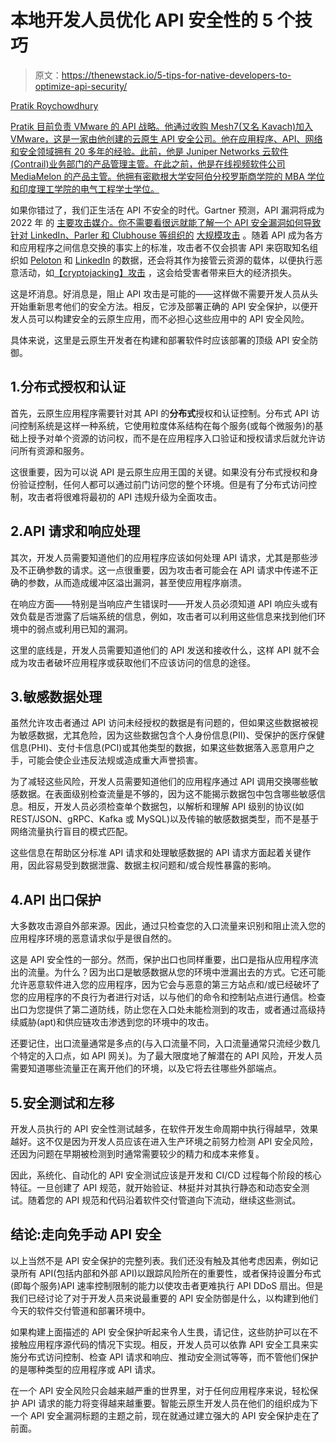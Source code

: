 # 本地开发人员优化 API 安全性的 5 个技巧

> 原文：<https://thenewstack.io/5-tips-for-native-developers-to-optimize-api-security/>

[](https://www.linkedin.com/in/proychowdhury/)

[Pratik Roychowdhury](https://www.linkedin.com/in/proychowdhury/)

[Pratik 目前负责 VMware 的 API 战略。他通过收购 Mesh7(又名 Kavach)加入 VMware，这是一家由他创建的云原生 API 安全公司。他在应用程序、API、网络和安全领域拥有 20 多年的经验。此前，他是 Juniper Networks 云软件(Contrail)业务部门的产品管理主管。在此之前，他是在线视频软件公司 MediaMelon 的产品主管。他拥有密歇根大学安阿伯分校罗斯商学院的 MBA 学位和印度理工学院的电气工程学士学位。](https://www.linkedin.com/in/proychowdhury/)

[](https://www.linkedin.com/in/proychowdhury/)[](https://www.linkedin.com/in/proychowdhury/)

如果你错过了，我们正生活在 API 不安全的时代。Gartner 预测，API 漏洞将成为 2022 年 的 [主要攻击媒介。你不需要看很远就能了解一个 API 安全漏洞如何导致针对 LinkedIn、Parler 和 Clubhouse 等组织的](https://www.gartner.com/en/webinars/4002323/api-security-protect-your-apis-from-attacks-and-data-breaches) [大规模攻击](https://securityboulevard.com/2021/11/biggest-api-security-attacks-of-2021-so-far/) 。随着 API 成为各方和应用程序之间信息交换的事实上的标准，攻击者不仅会损害 API 来窃取知名组织如 [Peloton](https://cisomag.com/pelotons-api-vulnerability-exposes-users-personal-information/) 和 [LinkedIn](https://www.securitymagazine.com/articles/95687-hacker-behind-linkedin-scraping-grabbed-700m-profiles-for-fun) 的数据，还会将其作为接管云资源的载体，以便执行恶意活动，如[【cryptojacking】攻击](https://threatpost.com/cryptomining-attack-exploits-docker-api-misconfiguration-since-2019/177299/) ，这会给受害者带来巨大的经济损失。

这是坏消息。好消息是，阻止 API 攻击是可能的——这样做不需要开发人员从头开始重新思考他们的安全方法。相反，它涉及部署正确的 API 安全保护，以便开发人员可以构建安全的云原生应用，而不必担心这些应用中的 API 安全风险。

具体来说，这里是云原生开发者在构建和部署软件时应该部署的顶级 API 安全防御。

## 1.分布式授权和认证

首先，云原生应用程序需要针对其 API 的**分布式**授权和认证控制。分布式 API 访问控制系统是这样一种系统，它使用粒度体系结构在每个服务(或每个微服务)的基础上授予对单个资源的访问权，而不是在应用程序入口验证和授权请求后就允许访问所有资源和服务。

这很重要，因为可以说 API 是云原生应用王国的关键。如果没有分布式授权和身份验证控制，任何人都可以通过前门访问您的整个环境。但是有了分布式访问控制，攻击者将很难将最初的 API 违规升级为全面攻击。

## 2.API 请求和响应处理

其次，开发人员需要知道他们的应用程序应该如何处理 API 请求，尤其是那些涉及不正确参数的请求。这一点很重要，因为攻击者可能会在 API 请求中传递不正确的参数，从而造成缓冲区溢出漏洞，甚至使应用程序崩溃。

在响应方面——特别是当响应产生错误时——开发人员必须知道 API 响应头或有效负载是否泄露了后端系统的信息，例如，攻击者可以利用这些信息来找到他们环境中的弱点或利用已知的漏洞。

这里的底线是，开发人员需要知道他们的 API 发送和接收什么，这样 API 就不会成为攻击者破坏应用程序或获取他们不应该访问的信息的途径。

## 3.敏感数据处理

虽然允许攻击者通过 API 访问未经授权的数据是有问题的，但如果这些数据被视为敏感数据，尤其危险，因为这些数据包含个人身份信息(PII)、受保护的医疗保健信息(PHI)、支付卡信息(PCI)或其他类型的数据，如果这些数据落入恶意用户之手，可能会使企业违反法规或造成重大声誉损害。

为了减轻这些风险，开发人员需要知道他们的应用程序通过 API 调用交换哪些敏感数据。在表面级别检查流量是不够的，因为这不能揭示数据包中包含哪些敏感信息。相反，开发人员必须检查单个数据包，以解析和理解 API 级别的协议(如 REST/JSON、gRPC、Kafka 或 MySQL)以及传输的敏感数据类型，而不是基于网络流量执行盲目的模式匹配。

这些信息在帮助区分标准 API 请求和处理敏感数据的 API 请求方面起着关键作用，因此容易受到数据泄露、数据主权问题和/或合规性暴露的影响。

## 4.API 出口保护

大多数攻击源自外部来源。因此，通过只检查您的入口流量来识别和阻止流入您的应用程序环境的恶意请求似乎是很自然的。

这是 API 安全性的一部分。然而，保护出口也同样重要，出口是指从应用程序流出的流量。为什么？因为出口是敏感数据从您的环境中泄漏出去的方式。它还可能允许恶意软件进入您的应用程序，因为它会与恶意的第三方站点和/或已经破坏了您的应用程序的不良行为者进行对话，以与他们的命令和控制站点进行通信。检查出口为您提供了第二道防线，防止您在入口处未能检测到的攻击，或者通过高级持续威胁(apt)和供应链攻击渗透到您的环境中的攻击。

还要记住，出口流量通常是多点的(与入口流量不同，入口流量通常只流经少数几个特定的入口点，如 API 网关)。为了最大限度地了解潜在的 API 风险，开发人员需要知道哪些流量正在离开他们的环境，以及它将去往哪些外部端点。

## 5.安全测试和左移

开发人员执行的 API 安全性测试越多，在软件开发生命周期中执行得越早，效果越好。这不仅是因为开发人员应该在进入生产环境之前努力检测 API 安全风险，还因为问题在早期被检测到时通常需要较少的精力和成本来修复。

因此，系统化、自动化的 API 安全测试应该是开发和 CI/CD 过程每个阶段的核心特征。一旦创建了 API 规范，就开始验证、林挺并对其执行静态和动态安全测试。随着您的 API 规范和代码沿着软件交付管道向下流动，继续这些测试。

## 结论:走向免手动 API 安全

以上当然不是 API 安全保护的完整列表。我们还没有触及其他考虑因素，例如记录所有 API(包括内部和外部 API)以跟踪风险所在的重要性，或者保持设置分布式(即每个服务)API 速率控制限制的能力以使攻击者更难执行 API DDoS 扇出。但是我们已经讨论了对于开发人员来说最重要的 API 安全防御是什么，以构建到他们今天的软件交付管道和部署环境中。

如果构建上面描述的 API 安全保护听起来令人生畏，请记住，这些防护可以在不接触应用程序源代码的情况下实现。相反，开发人员可以依靠 API 安全工具来实施分布式访问控制、检查 API 请求和响应、推动安全测试等等，而不管他们保护的是哪种类型的应用程序或 API 请求。

在一个 API 安全风险只会越来越严重的世界里，对于任何应用程序来说，轻松保护 API 请求的能力将变得越来越重要。智能云原生开发人员在他们的组织成为下一个 API 安全漏洞标题的主题之前，现在就通过建立强大的 API 安全保护走在了前面。

<svg xmlns:xlink="http://www.w3.org/1999/xlink" viewBox="0 0 68 31" version="1.1"><title>Group</title> <desc>Created with Sketch.</desc></svg>